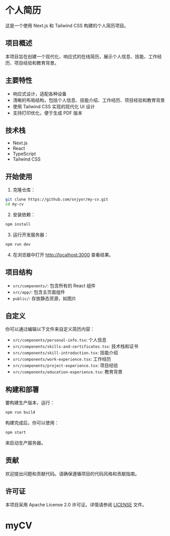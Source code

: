 # 个人简历

这是一个使用 Next.js 和 Tailwind CSS 构建的个人简历项目。

## 项目概述

本项目旨在创建一个现代化、响应式的在线简历，展示个人信息、技能、工作经历、项目经验和教育背景。

## 主要特性

- 响应式设计，适配各种设备
- 清晰的布局结构，包括个人信息、技能介绍、工作经历、项目经验和教育背景
- 使用 Tailwind CSS 实现的现代化 UI 设计
- 支持打印优化，便于生成 PDF 版本

## 技术栈

- Next.js
- React
- TypeScript
- Tailwind CSS

## 开始使用

1. 克隆仓库：

```bash
git clone https://github.com/snjyor/my-cv.git
cd my-cv
```

2. 安装依赖：

```bash
npm install
```

3. 运行开发服务器：

```bash
npm run dev
```

4. 在浏览器中打开 [http://localhost:3000](http://localhost:3000) 查看结果。

## 项目结构

- `src/components/`: 包含所有的 React 组件
- `src/app/`: 包含主页面组件
- `public/`: 存放静态资源，如图片

## 自定义

你可以通过编辑以下文件来自定义简历内容：

- `src/components/personal-info.tsx`: 个人信息
- `src/components/skills-and-certificates.tsx`: 技术栈和证书
- `src/components/skill-introduction.tsx`: 技能介绍
- `src/components/work-experience.tsx`: 工作经历
- `src/components/project-experience.tsx`: 项目经验
- `src/components/education-experience.tsx`: 教育背景

## 构建和部署

要构建生产版本，运行：

```bash
npm run build
```

构建完成后，你可以使用：

```bash
npm start
```

来启动生产服务器。

## 贡献

欢迎提出问题和贡献代码。请确保遵循项目的代码风格和贡献指南。

## 许可证

本项目采用 Apache License 2.0 许可证。详情请参阅 [LICENSE](LICENSE) 文件。
# myCV